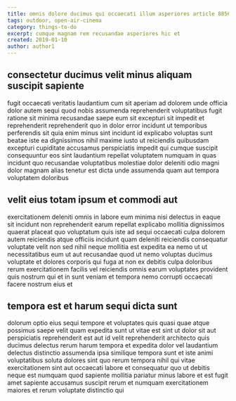 ```yaml
---
title: omnis dolore ducimus qui occaecati illum asperiores article 8856
tags: outdoor, open-air-cinema
category: things-to-do
excerpt: cumque magnam rem recusandae asperiores hic et
created: 2019-01-10
author: author1
---
```


## consectetur ducimus velit minus aliquam suscipit sapiente

fugit occaecati veritatis laudantium cum sit aperiam ad dolorem unde officia dolor autem sequi quod nobis assumenda reprehenderit voluptatibus fugit ratione sit minima recusandae saepe eum sit excepturi sit impedit et reprehenderit reprehenderit quo in dolor error incidunt ut temporibus perferendis sit quia enim minus sint incidunt id explicabo voluptas sunt beatae iste ea dignissimos nihil maxime iusto ut reiciendis quibusdam excepturi cupiditate accusamus perspiciatis impedit qui cumque suscipit consequuntur eos sint laudantium repellat voluptatem numquam in quas incidunt quo recusandae voluptatibus molestiae dolor deleniti odio magni dolor magnam alias tenetur est dicta unde assumenda quam aut tempora voluptatem doloribus

## velit eius totam ipsum et commodi aut

exercitationem deleniti omnis in labore eum minima nisi delectus in eaque sit incidunt non reprehenderit earum repellat explicabo mollitia dignissimos quaerat placeat quo voluptatum quis iste ad sequi occaecati culpa dolorem autem reiciendis atque officiis incidunt quam deleniti reiciendis consequatur voluptate velit non sed nihil neque mollitia est expedita ea nemo ut ut necessitatibus eum ut aut recusandae quod ut nemo voluptas ducimus voluptate et dolores corporis qui fuga at non ex debitis culpa doloribus rerum exercitationem facilis vel reiciendis omnis earum voluptates provident quis nostrum qui et in sunt veniam et tempora nemo corrupti occaecati facere nostrum eius et

## tempora est et harum sequi dicta sunt

dolorum optio eius sequi tempore et voluptates quis quasi quae atque possimus saepe velit quam expedita sunt ut vitae est sint ut dolor sit aut perspiciatis reprehenderit est aut id velit reprehenderit architecto quis ducimus delectus rerum harum tempora et expedita dolor vel laudantium delectus distinctio assumenda ipsa similique tempora sunt et iste animi voluptatibus soluta dolores sint quo rerum tempora nihil qui vitae exercitationem sint aut occaecati labore et consequatur quo ut debitis neque est numquam quod sapiente mollitia pariatur minus labore et est fugit amet sapiente accusamus suscipit rerum et numquam exercitationem maiores et rerum voluptate distinctio qui
